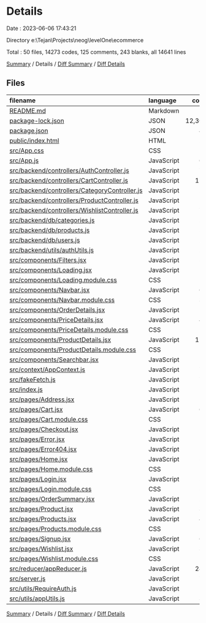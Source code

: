 # Details

Date : 2023-06-06 17:43:21

Directory e:\\Tejan\\Projects\\neog\\levelOne\\ecommerce

Total : 50 files,  14273 codes, 125 comments, 243 blanks, all 14641 lines

[Summary](results.md) / Details / [Diff Summary](diff.md) / [Diff Details](diff-details.md)

## Files
| filename | language | code | comment | blank | total |
| :--- | :--- | ---: | ---: | ---: | ---: |
| [README.md](/README.md) | Markdown | 2 | 0 | 2 | 4 |
| [package-lock.json](/package-lock.json) | JSON | 12,300 | 0 | 1 | 12,301 |
| [package.json](/package.json) | JSON | 40 | 0 | 1 | 41 |
| [public/index.html](/public/index.html) | HTML | 24 | 23 | 1 | 48 |
| [src/App.css](/src/App.css) | CSS | 13 | 0 | 3 | 16 |
| [src/App.js](/src/App.js) | JavaScript | 62 | 0 | 5 | 67 |
| [src/backend/controllers/AuthController.js](/src/backend/controllers/AuthController.js) | JavaScript | 79 | 15 | 5 | 99 |
| [src/backend/controllers/CartController.js](/src/backend/controllers/CartController.js) | JavaScript | 117 | 23 | 9 | 149 |
| [src/backend/controllers/CategoryController.js](/src/backend/controllers/CategoryController.js) | JavaScript | 29 | 12 | 6 | 47 |
| [src/backend/controllers/ProductController.js](/src/backend/controllers/ProductController.js) | JavaScript | 19 | 12 | 6 | 37 |
| [src/backend/controllers/WishlistController.js](/src/backend/controllers/WishlistController.js) | JavaScript | 74 | 19 | 8 | 101 |
| [src/backend/db/categories.js](/src/backend/db/categories.js) | JavaScript | 21 | 4 | 3 | 28 |
| [src/backend/db/products.js](/src/backend/db/products.js) | JavaScript | 57 | 4 | 4 | 65 |
| [src/backend/db/users.js](/src/backend/db/users.js) | JavaScript | 22 | 5 | 2 | 29 |
| [src/backend/utils/authUtils.js](/src/backend/utils/authUtils.js) | JavaScript | 22 | 0 | 3 | 25 |
| [src/components/Filters.jsx](/src/components/Filters.jsx) | JavaScript | 58 | 0 | 11 | 69 |
| [src/components/Loading.jsx](/src/components/Loading.jsx) | JavaScript | 9 | 0 | 3 | 12 |
| [src/components/Loading.module.css](/src/components/Loading.module.css) | CSS | 5 | 0 | 0 | 5 |
| [src/components/Navbar.jsx](/src/components/Navbar.jsx) | JavaScript | 66 | 0 | 8 | 74 |
| [src/components/Navbar.module.css](/src/components/Navbar.module.css) | CSS | 32 | 0 | 4 | 36 |
| [src/components/OrderDetails.jsx](/src/components/OrderDetails.jsx) | JavaScript | 19 | 0 | 4 | 23 |
| [src/components/PriceDetails.jsx](/src/components/PriceDetails.jsx) | JavaScript | 47 | 0 | 6 | 53 |
| [src/components/PriceDetails.module.css](/src/components/PriceDetails.module.css) | CSS | 9 | 0 | 2 | 11 |
| [src/components/ProductDetails.jsx](/src/components/ProductDetails.jsx) | JavaScript | 114 | 0 | 5 | 119 |
| [src/components/ProductDetails.module.css](/src/components/ProductDetails.module.css) | CSS | 9 | 0 | 1 | 10 |
| [src/components/Searchbar.jsx](/src/components/Searchbar.jsx) | JavaScript | 0 | 0 | 1 | 1 |
| [src/context/AppContext.js](/src/context/AppContext.js) | JavaScript | 71 | 0 | 10 | 81 |
| [src/fakeFetch.js](/src/fakeFetch.js) | JavaScript | 75 | 0 | 2 | 77 |
| [src/index.js](/src/index.js) | JavaScript | 16 | 1 | 4 | 21 |
| [src/pages/Address.jsx](/src/pages/Address.jsx) | JavaScript | 0 | 0 | 1 | 1 |
| [src/pages/Cart.jsx](/src/pages/Cart.jsx) | JavaScript | 60 | 0 | 11 | 71 |
| [src/pages/Cart.module.css](/src/pages/Cart.module.css) | CSS | 9 | 0 | 1 | 10 |
| [src/pages/Checkout.jsx](/src/pages/Checkout.jsx) | JavaScript | 19 | 0 | 3 | 22 |
| [src/pages/Error.jsx](/src/pages/Error.jsx) | JavaScript | 15 | 0 | 4 | 19 |
| [src/pages/Error404.jsx](/src/pages/Error404.jsx) | JavaScript | 10 | 0 | 2 | 12 |
| [src/pages/Home.jsx](/src/pages/Home.jsx) | JavaScript | 51 | 0 | 5 | 56 |
| [src/pages/Home.module.css](/src/pages/Home.module.css) | CSS | 6 | 0 | 0 | 6 |
| [src/pages/Login.jsx](/src/pages/Login.jsx) | JavaScript | 56 | 0 | 10 | 66 |
| [src/pages/Login.module.css](/src/pages/Login.module.css) | CSS | 54 | 0 | 7 | 61 |
| [src/pages/OrderSummary.jsx](/src/pages/OrderSummary.jsx) | JavaScript | 26 | 0 | 4 | 30 |
| [src/pages/Product.jsx](/src/pages/Product.jsx) | JavaScript | 37 | 0 | 9 | 46 |
| [src/pages/Products.jsx](/src/pages/Products.jsx) | JavaScript | 46 | 0 | 8 | 54 |
| [src/pages/Products.module.css](/src/pages/Products.module.css) | CSS | 7 | 0 | 1 | 8 |
| [src/pages/Signup.jsx](/src/pages/Signup.jsx) | JavaScript | 65 | 0 | 10 | 75 |
| [src/pages/Wishlist.jsx](/src/pages/Wishlist.jsx) | JavaScript | 38 | 0 | 6 | 44 |
| [src/pages/Wishlist.module.css](/src/pages/Wishlist.module.css) | CSS | 5 | 0 | 0 | 5 |
| [src/reducer/appReducer.js](/src/reducer/appReducer.js) | JavaScript | 246 | 0 | 20 | 266 |
| [src/server.js](/src/server.js) | JavaScript | 74 | 7 | 10 | 91 |
| [src/utils/RequireAuth.js](/src/utils/RequireAuth.js) | JavaScript | 8 | 0 | 2 | 10 |
| [src/utils/appUtils.js](/src/utils/appUtils.js) | JavaScript | 30 | 0 | 9 | 39 |

[Summary](results.md) / Details / [Diff Summary](diff.md) / [Diff Details](diff-details.md)